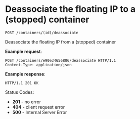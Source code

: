 # Deassociate the floating IP to a (stopped) container

`POST /containers/(id)/deassociate`

Deassociate the floating IP from a (stopped) container

**Example request**:

```
POST /containers/e90e34656806/deassociate HTTP/1.1
Content-Type: application/json
```

**Example response**:

    HTTP/1.1 201 OK

Status Codes:

- **201** - no error
- **404** - client request error
- **500** - Internal Server Error
